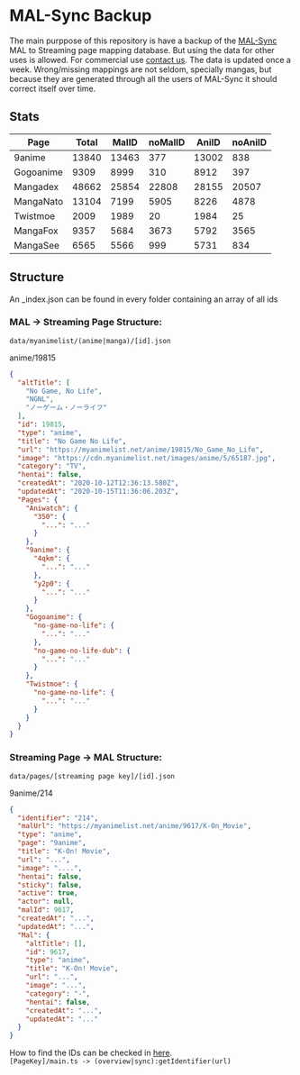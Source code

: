 # MAL-Sync Backup
The main purppose of this repository is have a backup of the <a href="https://github.com/MALSync/MALSync">MAL-Sync</a> MAL to Streaming page mapping database. But using the data for other uses is allowed. For commercial use <a href="mailto:lolamtisch@gmail.com">contact us</a>.
The data is updated once a week. Wrong/missing mappings are not seldom, specially mangas, but because they are generated through all the users of MAL-Sync it should correct itself over time.

## Stats

<!--statstable-->
| Page      | Total | MalID | noMalID | AniID | noAniID |
| --------- | ----- | ----- | ------- | ----- | ------- |
| 9anime    | 13840 | 13463 | 377     | 13002 | 838     |
| Gogoanime | 9309  | 8999  | 310     | 8912  | 397     |
| Mangadex  | 48662 | 25854 | 22808   | 28155 | 20507   |
| MangaNato | 13104 | 7199  | 5905    | 8226  | 4878    |
| Twistmoe  | 2009  | 1989  | 20      | 1984  | 25      |
| MangaFox  | 9357  | 5684  | 3673    | 5792  | 3565    |
| MangaSee  | 6565  | 5566  | 999     | 5731  | 834     |
<!--/statstable-->

## Structure

An _index.json can be found in every folder containing an array of all ids

### MAL -> Streaming Page Structure:
`data/myanimelist/(anime|manga)/[id].json`  
  
anime/19815
```json
{
  "altTitle": [
    "No Game, No Life",
    "NGNL",
    "ノーゲーム・ノーライフ"
  ],
  "id": 19815,
  "type": "anime",
  "title": "No Game No Life",
  "url": "https://myanimelist.net/anime/19815/No_Game_No_Life",
  "image": "https://cdn.myanimelist.net/images/anime/5/65187.jpg",
  "category": "TV",
  "hentai": false,
  "createdAt": "2020-10-12T12:36:13.580Z",
  "updatedAt": "2020-10-15T11:36:06.203Z",
  "Pages": {
    "Aniwatch": {
      "350": {
        "...": "..."
      }
    },
    "9anime": {
      "4qkm": {
        "...": "..."
      },
      "y2p0": {
        "...": "..."
      }
    },
    "Gogoanime": {
      "no-game-no-life": {
        "...": "..."
      },
      "no-game-no-life-dub": {
        "...": "..."
      }
    },
    "Twistmoe": {
      "no-game-no-life": {
        "...": "..."
      }
    }
  }
}

```

### Streaming Page -> MAL Structure:  
`data/pages/[streaming page key]/[id].json`  
  
9anime/214
```json
{
  "identifier": "214",
  "malUrl": "https://myanimelist.net/anime/9617/K-On_Movie",
  "type": "anime",
  "page": "9anime",
  "title": "K-On! Movie",
  "url": "...",
  "image": "....",
  "hentai": false,
  "sticky": false,
  "active": true,
  "actor": null,
  "malId": 9617,
  "createdAt": "...",
  "updatedAt": "...",
  "Mal": {
    "altTitle": [],
    "id": 9617,
    "type": "anime",
    "title": "K-On! Movie",
    "url": "...",
    "image": "...",
    "category": "-",
    "hentai": false,
    "createdAt": "...",
    "updatedAt": "..."
  }
}

```

How to find the IDs can be checked in <a href="https://github.com/lolamtisch/MALSync/tree/master/src/pages">here</a>.  
`[PageKey]/main.ts -> (overview|sync):getIdentifier(url)`
